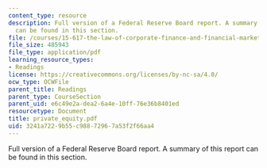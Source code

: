 ```yaml
---
content_type: resource
description: Full version of a Federal Reserve Board report. A summary of this report
  can be found in this section.
file: /courses/15-617-the-law-of-corporate-finance-and-financial-markets-spring-2004/3241a7229b55c98872967a53f2f66aa4_private_equity.pdf
file_size: 485943
file_type: application/pdf
learning_resource_types:
- Readings
license: https://creativecommons.org/licenses/by-nc-sa/4.0/
ocw_type: OCWFile
parent_title: Readings
parent_type: CourseSection
parent_uid: e6c49e2a-dea2-6a4e-10ff-76e36b8401ed
resourcetype: Document
title: private_equity.pdf
uid: 3241a722-9b55-c988-7296-7a53f2f66aa4
---
```

Full version of a Federal Reserve Board report. A summary of this report can be found in this section.